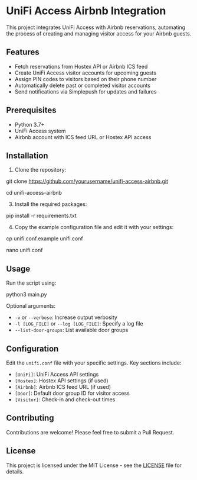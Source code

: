 # UniFi Access Airbnb Integration

This project integrates UniFi Access with Airbnb reservations, automating the process of creating and managing visitor access for your Airbnb guests.

## Features

- Fetch reservations from Hostex API or Airbnb ICS feed
- Create UniFi Access visitor accounts for upcoming guests
- Assign PIN codes to visitors based on their phone number
- Automatically delete past or completed visitor accounts
- Send notifications via Simplepush for updates and failures

## Prerequisites

- Python 3.7+
- UniFi Access system
- Airbnb account with ICS feed URL or Hostex API access

## Installation

1. Clone the repository:

git clone https://github.com/yourusername/unifi-access-airbnb.git

cd unifi-access-airbnb

3. Install the required packages:

pip install -r requirements.txt

4. Copy the example configuration file and edit it with your settings:

cp unifi.conf.example unifi.conf

nano unifi.conf

## Usage

Run the script using:

python3 main.py

Optional arguments:
- `-v` or `--verbose`: Increase output verbosity
- `-l [LOG_FILE]` or `--log [LOG_FILE]`: Specify a log file
- `--list-door-groups`: List available door groups

## Configuration

Edit the `unifi.conf` file with your specific settings. Key sections include:
- `[UniFi]`: UniFi Access API settings
- `[Hostex]`: Hostex API settings (if used)
- `[Airbnb]`: Airbnb ICS feed URL (if used)
- `[Door]`: Default door group ID for visitor access
- `[Visitor]`: Check-in and check-out times

## Contributing

Contributions are welcome! Please feel free to submit a Pull Request.

## License

This project is licensed under the MIT License - see the [LICENSE](LICENSE) file for details.


